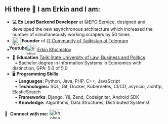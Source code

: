 ## Hi there 👋 I am Erkin and I am:

- :computer: **Ex Lead Backend Developer** at [@EPG Service](https://epgservice.tv/), designed and developed the new asynchronous architecture which increased the number of simultaneously working scrapers by 50 times
- <img src="https://cdn4.telegram-cdn.org/file/ftDuAwne9F_Me_FYdhbNhqiJQ9VVmqsVICkEDh6hZ8dlvkqCY9MFXeLhPC_wZufX3WHxAjhfkVUJg6103L-9carBIuuq7qayw0JZaUh3UceN31f4va8tMrmC_nEq5uXVPySp3gBx_ujvC93CVz2V_xbsIdroVYAY8jQ-XH4bh3Z1UEkFCR6MTQetHQx4frooH0qjL5b5MXdfX2UCTzdIPuQwrs3MS5tB-BaYOn2JXkwA1R04suKRcuXq-X-f9EJsT75R_M2eEOYrhAfaXLDT9CYXPL1sWzrO3Dci844jd9SkHuqJDXYAMycSNBU0UgvjtKtFeKV7PCjhefiQTICCVg.jpg"  align="center" alt="Tajikit" height="26" /> **Founder** of [IT Community of Tajikistan at Telegram](https://t.me/tajikit/)
- <img src="https://img.icons8.com/color/2x/youtube-play.png" align="center" alt="Erkin Kholmatov" height="30" style="margin-left:-2px; padding-right:0px"/><b style="float:left; margin-left:-10px">Youtube</b> [Erkin Kholmatov](https://www.youtube.com/@tajikit)
- 📕 **Education** [Tajik State University of Law, Business and Politics](http://tsulbp.tj/home)
<br/>&nbsp;&nbsp;• Bachelor degree in Information Systems in Economics with distinction, GPA: 5.0 of 5.0
- 🖥️ **Programming Skills**
  <br/>&nbsp;&nbsp;• **Languages:** Python, Java, PHP, C++, JavaScript 
  <br/>&nbsp;&nbsp;• **Technologies:** SQL, Git, Docker, Kubernetes, CI/CD, asyncio, aiohttp, ElasticSearch 
  <br/>&nbsp;&nbsp;• **Frameworks**:  Django, Yii, Zend, Codeigniter, Android SDK
  <br/>&nbsp;&nbsp;• **Knowledge:** Algorithms, Data Structures, Distributed Systems!

🔗 &nbsp;**Connect with me:**
<a href="http://linkedin.com/in/kholmatov/" target="blank"><img align="center" src="https://raw.githubusercontent.com/rahuldkjain/github-profile-readme-generator/master/src/images/icons/Social/linked-in-alt.svg" alt="kholmatov" height="30" width="40" /></a>
